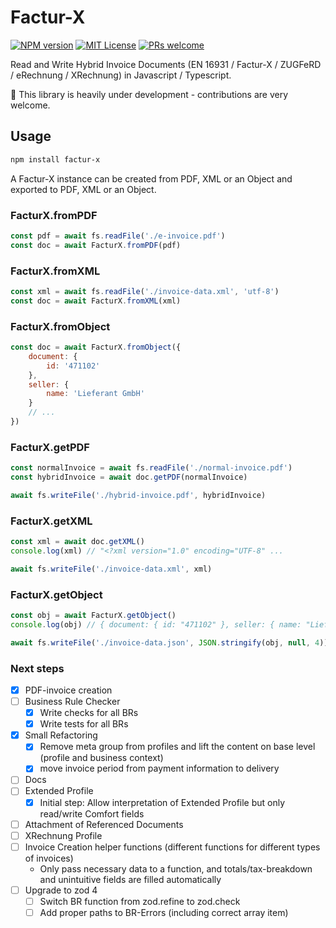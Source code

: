 # Factur-X

[![NPM version](https://img.shields.io/npm/v/factur-x.svg?style=flat-square)](https://www.npmjs.org/package/factur-x)
[![MIT License](https://img.shields.io/badge/License-MIT-blue.svg?style=flat-square)](LICENSE)
[![PRs welcome](https://img.shields.io/badge/PRs-welcome-brightgreen.svg?style=flat-square)](https://github.com/NikolaiMe/zugferd-kit)

Read and Write Hybrid Invoice Documents (EN 16931 / Factur-X / ZUGFeRD / eRechnung / XRechnung) in Javascript / Typescript.

:construction: This library is heavily under development - contributions are very welcome.

## Usage

```bash
npm install factur-x
```

A Factur-X instance can be created from PDF, XML or an Object and exported to PDF, XML or an Object.

### FacturX.fromPDF

```js
const pdf = await fs.readFile('./e-invoice.pdf')
const doc = await FacturX.fromPDF(pdf)
```

### FacturX.fromXML

```js
const xml = await fs.readFile('./invoice-data.xml', 'utf-8')
const doc = await FacturX.fromXML(xml)
```

### FacturX.fromObject

```js
const doc = await FacturX.fromObject({
    document: {
        id: '471102'
    },
    seller: {
        name: 'Lieferant GmbH'
    }
    // ...
})
```

### FacturX.getPDF

```js
const normalInvoice = await fs.readFile('./normal-invoice.pdf')
const hybridInvoice = await doc.getPDF(normalInvoice)

await fs.writeFile('./hybrid-invoice.pdf', hybridInvoice)
```

### FacturX.getXML

```js
const xml = await doc.getXML()
console.log(xml) // "<?xml version="1.0" encoding="UTF-8" ...

await fs.writeFile('./invoice-data.xml', xml)
```

### FacturX.getObject

```js
const obj = await FacturX.getObject()
console.log(obj) // { document: { id: "471102" }, seller: { name: "Lieferant GmbH", ...

await fs.writeFile('./invoice-data.json', JSON.stringify(obj, null, 4))
```

### Next steps

-   [x] PDF-invoice creation
-   [ ] Business Rule Checker
    -   [x] Write checks for all BRs
    -   [x] Write tests for all BRs
-   [x] Small Refactoring
    -   [x] Remove meta group from profiles and lift the content on base level (profile and business context)
    -   [x] move invoice period from payment information to delivery
-   [ ] Docs
-   [ ] Extended Profile
    -   [x] Initial step: Allow interpretation of Extended Profile but only read/write Comfort fields
-   [ ] Attachment of Referenced Documents
-   [ ] XRechnung Profile
-   [ ] Invoice Creation helper functions (different functions for different types of invoices)
    -   Only pass necessary data to a function, and totals/tax-breakdown and unintuitive fields are filled automatically
-   [ ] Upgrade to zod 4
    -   [ ] Switch BR function from zod.refine to zod.check
    -   [ ] Add proper paths to BR-Errors (including correct array item)
